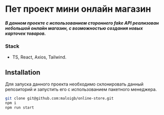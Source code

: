 # Пет проект мини онлайн магазин
##### В данном проекте с использованием стороннего fake API реализован небольшой онлайн магазин, с возможностью создания новых карточек товаров.


### Stack
- TS, React, Axios, Tailwind.

## Installation

Для запуска данного проекта необходимо склонировать данный репозиторий и запустить его с использованием пакетного менеджера.

```sh
git clone git@github.com:maloigb/online-store.git
npm i
npm run start
```
